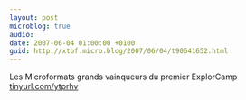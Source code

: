 ```yaml
---
layout: post
microblog: true
audio: 
date: 2007-06-04 01:00:00 +0100
guid: http://xtof.micro.blog/2007/06/04/t90641652.html
---
```

Les Microformats grands vainqueurs du premier ExplorCamp [tinyurl.com/ytprhv](http://tinyurl.com/ytprhv)
